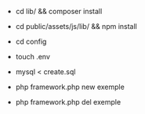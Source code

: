 - cd lib/ && composer install

- cd public/assets/js/lib/ && npm install

- cd config

- touch .env

- mysql < create.sql

- php framework.php new exemple 

- php framework.php del exemple 
